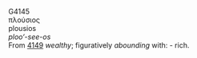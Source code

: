G4145  
πλούσιος  
plousios  
*ploo‘-see-os*  
From [4149](g4149) *wealthy*; figuratively *abounding* with: - rich.  
